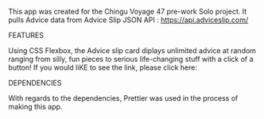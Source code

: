 This app was created for the Chingu Voyage 47 pre-work Solo project. It pulls Advice data from Advice Slip JSON API : https://api.adviceslip.com/

FEATURES

Using CSS Flexbox, the Advice slip card diplays unlimited advice at random ranging from silly, fun pieces to serious life-changing stuff with a click of a button!
If you would liKE to see the link, please click here: 

DEPENDENCIES

With regards to the dependencies, Prettier was used in the process of making this app. 
